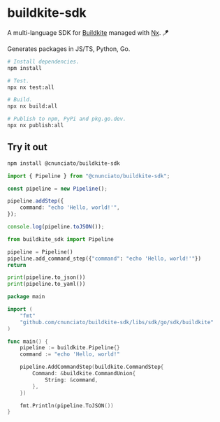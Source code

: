 # buildkite-sdk

A multi-language SDK for [Buildkite](https://buildkite.com) managed with [Nx](https://nx.dev/). 🪁

Generates packages in JS/TS, Python, Go.

```bash
# Install dependencies.
npm install

# Test.
npx nx test:all

# Build.
npx nx build:all

# Publish to npm, PyPi and pkg.go.dev.
npx nx publish:all
```

## Try it out

```bash
npm install @cnunciato/buildkite-sdk
```

```typescript
import { Pipeline } from "@cnunciato/buildkite-sdk";

const pipeline = new Pipeline();

pipeline.addStep({
    command: "echo 'Hello, world!'",
});

console.log(pipeline.toJSON());
```

```python
from buildkite_sdk import Pipeline

pipeline = Pipeline()
pipeline.add_command_step({"command": "echo 'Hello, world!'"})
return

print(pipeline.to_json())
print(pipeline.to_yaml())
```

```go
package main

import (
	"fmt"
	"github.com/cnunciato/buildkite-sdk/libs/sdk/go/sdk/buildkite"
)

func main() {
	pipeline := buildkite.Pipeline{}
	command := "echo 'Hello, world!"

	pipeline.AddCommandStep(buildkite.CommandStep{
		Command: &buildkite.CommandUnion{
			String: &command,
		},
	})

	fmt.Println(pipeline.ToJSON())
}
```
